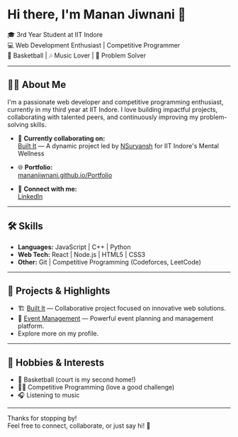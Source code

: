 # Hi there, I'm Manan Jiwnani 👋

🎓 3rd Year Student at IIT Indore  
💻 Web Development Enthusiast | Competitive Programmer  
🏀 Basketball | 🎶 Music Lover | 🧩 Problem Solver

---

## 👨‍💻 About Me

I'm a passionate web developer and competitive programming enthusiast, currently in my third year at IIT Indore. I love building impactful projects, collaborating with talented peers, and continuously improving my problem-solving skills.

- 🔭 **Currently collaborating on:**  
  [Built It](https://github.com/NSuryansh/Built-It) — A dynamic project led by [NSuryansh](https://github.com/NSuryansh) for IIT Indore's Mental Wellness

- 🌐 **Portfolio:**  
  [mananjiwnani.github.io/Portfolio](https://mananjiwnani.github.io/Portfolio/)

- 🔗 **Connect with me:**  
  [LinkedIn](https://www.linkedin.com/in/manan-jiwnani-3b1a8a285/)

---

## 🛠️ Skills

- **Languages:** JavaScript | C++ | Python
- **Web Tech:** React | Node.js | HTML5 | CSS3
- **Other:** Git | Competitive Programming (Codeforces, LeetCode)

---

## 🚀 Projects & Highlights

- 🏗️ [Built It](https://github.com/NSuryansh/Built-It) — Collaborative project focused on innovative web solutions.
- 📅 [Event Management](https://github.com/tanviieee/Event-Management) — Powerful event planning and management platform.
- Explore more on my profile.

---

## 🤹 Hobbies & Interests

- 🏀 Basketball (court is my second home!)
- 🧑‍💻 Competitive Programming (love a good challenge)
- 🎧 Listening to music

---

Thanks for stopping by!  
Feel free to connect, collaborate, or just say hi! 👋
